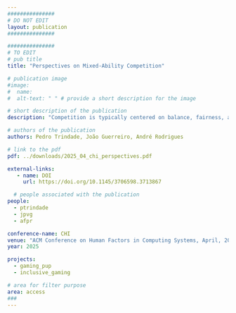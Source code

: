 ```yaml
---
###############
# DO NOT EDIT
layout: publication
###############

###############
# TO EDIT
# pub title
title: "Perspectives on Mixed-Ability Competition"

# publication image
#image:
#  name: 
#  alt-text: " " # provide a short description for the image

# short description of the publication
description: "Competition is typically centered on balance, fairness, and symmetric play. However, in mixed-ability competition, symmetric play is often not possible or desirable. Currently, it is not clear what can or should be done in the pursuit of the design of inclusive competitive experiences (in sports and games).  In this paper, we interview 15 people with motor or visual disabilities who actively engage in competitive activities (e.g., Paralympics, competitive gaming). We focus on understanding engagement and fairness perspectives within mixed-ability competitive scenarios, highlighting the obstacles and opportunities these interactions present. We relied on thematic analysis to examine the motivations to compete, team structures and roles, perspectives on ability disclosure and rankings, and a reflection on the role of technology in mediating competition. We contribute with an understanding of (1) how competition is experienced, (2) key factors influencing inclusive and fair competition, and (3) reflections for the design of inclusive competitive experiences."

# authors of the publication
authors: Pedro Trindade, João Guerreiro, André Rodrigues

# link to the pdf
pdf: ../downloads/2025_04_chi_perspectives.pdf

external-links:
   - name: DOI
     url: https://doi.org/10.1145/3706598.3713867

  # people associated with the publication
people:
  - ptrindade
  - jpvg
  - afpr

conference-name: CHI
venue: "ACM Conference on Human Factors in Computing Systems, April, 2025"
year: 2025

projects:
  - gaming_pup
  - inclusive_gaming

# area for filter purpose
area: access
###
---
```

